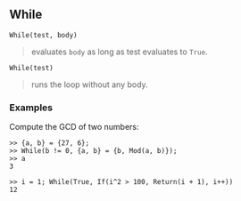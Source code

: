 ## While

```
While(test, body)
```
> evaluates `body` as long as test evaluates to `True`.
 
```
While(test)
```
> runs the loop without any body.

### Examples

Compute the GCD of two numbers:

```
>> {a, b} = {27, 6};
>> While(b != 0, {a, b} = {b, Mod(a, b)});
>> a
3
 
>> i = 1; While(True, If(i^2 > 100, Return(i + 1), i++))
12
```